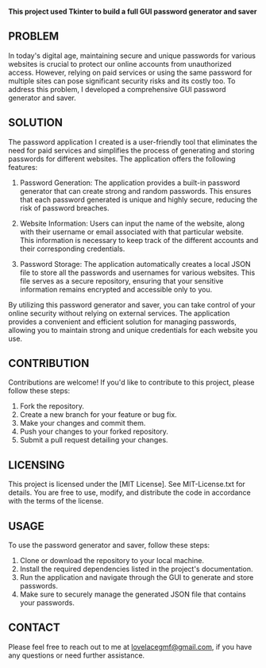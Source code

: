 **This project used Tkinter to build a full GUI password generator and saver**

## PROBLEM

In today's digital age, maintaining secure and unique passwords for various websites is crucial to protect our online accounts from unauthorized access. However, relying on paid services or using the same password for multiple sites can pose significant security risks and its costly too. To address this problem, I developed a comprehensive GUI password generator and saver.

## SOLUTION

The password application I created is a user-friendly tool that eliminates the need for paid services and simplifies the process of generating and storing passwords for different websites. The application offers the following features:

1. Password Generation: The application provides a built-in password generator that can create strong and random passwords. This ensures that each password generated is unique and highly secure, reducing the risk of password breaches.

2. Website Information: Users can input the name of the website, along with their username or email associated with that particular website. This information is necessary to keep track of the different accounts and their corresponding credentials.

3. Password Storage: The application automatically creates a local JSON file to store all the passwords and usernames for various websites. This file serves as a secure repository, ensuring that your sensitive information remains encrypted and accessible only to you.

By utilizing this password generator and saver, you can take control of your online security without relying on external services. The application provides a convenient and efficient solution for managing passwords, allowing you to maintain strong and unique credentials for each website you use.

## CONTRIBUTION

Contributions are welcome! If you'd like to contribute to this project, please follow these steps:

1. Fork the repository.
2. Create a new branch for your feature or bug fix.
3. Make your changes and commit them.
4. Push your changes to your forked repository.
5. Submit a pull request detailing your changes.

## LICENSING

This project is licensed under the [MIT License]. See MIT-License.txt for details. You are free to use, modify, and distribute the code in accordance with the terms of the license.

## USAGE

To use the password generator and saver, follow these steps:

1. Clone or download the repository to your local machine.
2. Install the required dependencies listed in the project's documentation.
3. Run the application and navigate through the GUI to generate and store passwords.
4. Make sure to securely manage the generated JSON file that contains your passwords.

## CONTACT
Please feel free to reach out to me at lovelacegmf@gmail.com, if you have any questions or need further assistance.
